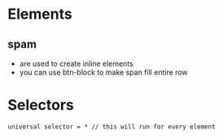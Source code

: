 # Elements

## spam
* are used to create inline elements
* you can use btn-block to make span fill entire row


# Selectors

```
universal selector = * // this will run for every element
```





